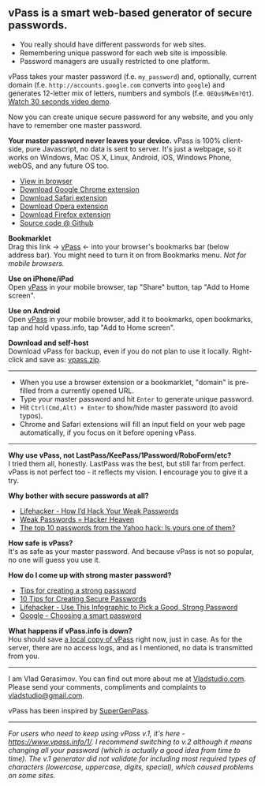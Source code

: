 ## vPass is a smart web-based generator of secure passwords.

* You really should have different passwords for web sites.
* Remembering unique password for each web site is impossible.
* Password managers are usually restricted to one platform.

vPass takes your master password (f.e. `my_password`) and, optionally, current domain (f.e. `http://accounts.google.com` converts into `google`) and generates 12-letter mix of letters, numbers and symbols (f.e. `0EQu$MwEm?Qt`). [Watch 30 seconds video demo](http://www.youtube.com/watch?v=Wv8fapdiPCY).

Now you can create unique secure password for any website, and you only have to remember one master password.

**Your master password never leaves your device.** vPass is 100% client-side, pure Javascript, no data is sent to server. It's just a webpage, so it works on Windows, Mac OS X, Linux, Android, iOS, Windows Phone, webOS, and any future OS too.

* [View in browser](https://www.vpass.info/2/vpass.html)
* [Download Google Chrome extension](https://chrome.google.com/webstore/detail/vpass-2/nflchmhdffaacecceakebjfiiclbnean)
* [Download Safari extension](https://www.vpass.info/2/e-safari/vpass.safariextz)
* [Download Opera extension](https://www.vpass.info/2/e-opera/vpass.oex)
* [Download Firefox extension](https://www.vpass.info/2/e-firefox/vpass.xpi)
* [Source code @ Github](https://github.com/vladstudio/vpass2)

**Bookmarklet**  
Drag this link → <a href="javascript:(function()
{ window.open('https://www.vpass.info?'+document.URL, 'vPass') })();">vPass</a> ← into your browser's bookmarks bar (below address bar). You might need to turn it  on from Bookmarks menu. *Not for mobile browsers.*

**Use on iPhone/iPad**  
Open [vPass](https://www.vpass.info/2/vpass.html) in your mobile browser, tap "Share" button, tap "Add to Home screen".

**Use on Android**  
Open [vPass](https://www.vpass.info/2/vpass.html) in your mobile browser, add it  to bookmarks, open bookmarks, tap and hold vpass.info, tap "Add to Home screen".

**Download and self-host**  
Download vPass for backup, even if you do not plan to use it locally. Right-click and save as: [vpass.zip](https://www.vpass.info/2/vpass.zip).

----

* When you use a browser extension or a bookmarklet, "domain" is pre-filled from a currently opened URL.
* Type your master password and hit `Enter` to generate unique password.
* Hit `Ctrl(Cmd,Alt) + Enter` to show/hide master password (to avoid typos).
* Chrome and Safari extensions will fill an input field on your web page automatically, if you focus on it before opening vPass.

----
**Why use vPass, not LastPass/KeePass/1Password/RoboForm/etc?**  
I tried them all, honestly. LastPass was the best, but still far from perfect. vPass is not perfect too - it reflects my vision. I encourage you to give it  a try.

**Why bother with secure passwords at all?**  

* [Lifehacker - How I’d Hack Your Weak Passwords](http://lifehacker.com/5505400/how-id-hack-your-weak-passwords)
* [Weak Passwords = Hacker Heaven](http://www.enterprisewizard.com/blog/weak-passwords-hacker-heaven/)
* [The top 10 passwords from the Yahoo hack: Is yours one of them?](http://www.zdnet.com/the-top-10-passwords-from-the-yahoo-hack-is-yours-one-of-them-7000000815/)

**How safe is vPass?**  
It's as safe as your master password. And because vPass is not so popular, no one will guess you use it.

**How do  I come up with strong master password?**  

* [Tips for creating a strong password](http://windows.microsoft.com/en-us/windows-vista/Tips-for-creating-a-strong-password)
* [10 Tips for Creating Secure Passwords](http://www.productivity501.com/10-tips-for-creating-secure-passwords/253/)
* [Lifehacker - Use This Infographic to Pick a Good, Strong Password](http://lifehacker.com/5876541/use-this-infographic-to-pick-a-good-strong-password)
* [Google - Choosing a smart password](http://support.google.com/accounts/bin/answer.py?hl=en&answer=32040)

**What happens if vPass.info is down?**  
Нou should save [a local copy of vPass](https://www.vpass.info/2/vpass.zip) right now, just in case. As for the server, there are no access logs, and as  I mentioned, no data is transmitted from you.

----
I am Vlad Gerasimov. You can find out more about me  at [Vladstudio.com](http://www.vladstudio.com/).  
Please send your comments, compliments and complaints to [vladstudio@gmail.com](mailto:vladstudio@gmail.com).

vPass has been inspired by [SuperGenPass](http://supergenpass.com/).

----

*For users who need to keep using vPass v.1, it's here - <https://www.vpass.info/1/>. I recommend switching to v.2 although it means changing all your password (which is actually a good idea from time to time). The v.1 generator did not validate for including most required types of characters (lowercase, uppercase, digits, special), which caused problems on some sites.*